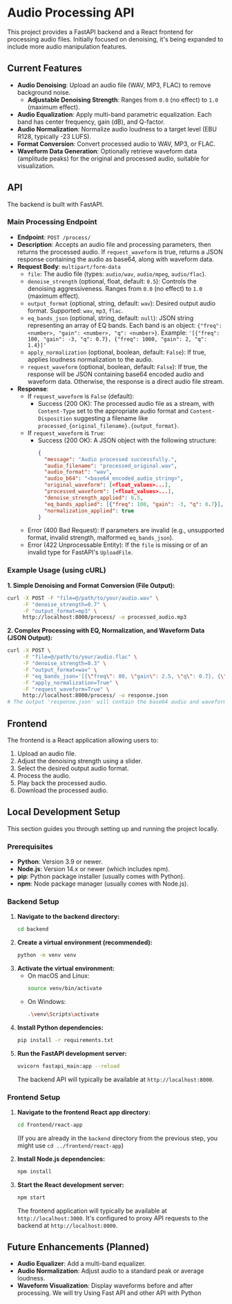 # Audio Processing API

This project provides a FastAPI backend and a React frontend for processing audio files. Initially focused on denoising, it's being expanded to include more audio manipulation features.

## Current Features

*   **Audio Denoising**: Upload an audio file (WAV, MP3, FLAC) to remove background noise.
    *   **Adjustable Denoising Strength**: Ranges from `0.0` (no effect) to `1.0` (maximum effect).
*   **Audio Equalization**: Apply multi-band parametric equalization. Each band has center frequency, gain (dB), and Q-factor.
*   **Audio Normalization**: Normalize audio loudness to a target level (EBU R128, typically -23 LUFS).
*   **Format Conversion**: Convert processed audio to WAV, MP3, or FLAC.
*   **Waveform Data Generation**: Optionally retrieve waveform data (amplitude peaks) for the original and processed audio, suitable for visualization.

## API

The backend is built with FastAPI.

### Main Processing Endpoint

*   **Endpoint**: `POST /process/`
*   **Description**: Accepts an audio file and processing parameters, then returns the processed audio. If `request_waveform` is true, returns a JSON response containing the audio as base64, along with waveform data.
*   **Request Body**: `multipart/form-data`
    *   `file`: The audio file (types: `audio/wav`, `audio/mpeg`, `audio/flac`).
    *   `denoise_strength` (optional, float, default: `0.5`): Controls the denoising aggressiveness. Ranges from `0.0` (no effect) to `1.0` (maximum effect).
    *   `output_format` (optional, string, default: `wav`): Desired output audio format. Supported: `wav`, `mp3`, `flac`.
    *   `eq_bands_json` (optional, string, default: `null`): JSON string representing an array of EQ bands. Each band is an object: `{"freq": <number>, "gain": <number>, "q": <number>}`. Example: `'[{"freq": 100, "gain": -3, "q": 0.7}, {"freq": 1000, "gain": 2, "q": 1.4}]'`
    *   `apply_normalization` (optional, boolean, default: `False`): If true, applies loudness normalization to the audio.
    *   `request_waveform` (optional, boolean, default: `False`): If true, the response will be JSON containing base64 encoded audio and waveform data. Otherwise, the response is a direct audio file stream.
*   **Response**:
    *   If `request_waveform` is `False` (default):
        *   Success (200 OK): The processed audio file as a stream, with `Content-Type` set to the appropriate audio format and `Content-Disposition` suggesting a filename like `processed_{original_filename}.{output_format}`.
    *   If `request_waveform` is `True`:
        *   Success (200 OK): A JSON object with the following structure:
            ```json
            {
              "message": "Audio processed successfully.",
              "audio_filename": "processed_original.wav",
              "audio_format": "wav",
              "audio_b64": "<base64_encoded_audio_string>",
              "original_waveform": [<float_values>...],
              "processed_waveform": [<float_values>...],
              "denoise_strength_applied": 0.5,
              "eq_bands_applied": [{"freq": 100, "gain": -3, "q": 0.7}], // or null
              "normalization_applied": true
            }
            ```
    *   Error (400 Bad Request): If parameters are invalid (e.g., unsupported format, invalid strength, malformed `eq_bands_json`).
    *   Error (422 Unprocessable Entity): If the `file` is missing or of an invalid type for FastAPI's `UploadFile`.

### Example Usage (using cURL)

**1. Simple Denoising and Format Conversion (File Output):**
```bash
curl -X POST -F "file=@/path/to/your/audio.wav" \
     -F "denoise_strength=0.7" \
     -F "output_format=mp3" \
     http://localhost:8000/process/ -o processed_audio.mp3
```

**2. Complex Processing with EQ, Normalization, and Waveform Data (JSON Output):**
```bash
curl -X POST \
     -F "file=@/path/to/your/audio.flac" \
     -F "denoise_strength=0.3" \
     -F "output_format=wav" \
     -F "eq_bands_json='[{\"freq\": 80, \"gain\": 2.5, \"q\": 0.7}, {\"freq\": 1000, \"gain\": -1.5, \"q\": 1.2}]'" \
     -F "apply_normalization=True" \
     -F "request_waveform=True" \
     http://localhost:8000/process/ -o response.json
# The output 'response.json' will contain the base64 audio and waveform data.
```

## Frontend

The frontend is a React application allowing users to:
1.  Upload an audio file.
2.  Adjust the denoising strength using a slider.
3.  Select the desired output audio format.
4.  Process the audio.
5.  Play back the processed audio.
6.  Download the processed audio.

## Local Development Setup

This section guides you through setting up and running the project locally.

### Prerequisites

*   **Python**: Version 3.9 or newer.
*   **Node.js**: Version 14.x or newer (which includes npm).
*   **pip**: Python package installer (usually comes with Python).
*   **npm**: Node package manager (usually comes with Node.js).

### Backend Setup

1.  **Navigate to the backend directory:**
    ```bash
    cd backend
    ```
2.  **Create a virtual environment (recommended):**
    ```bash
    python -m venv venv
    ```
3.  **Activate the virtual environment:**
    *   On macOS and Linux:
        ```bash
        source venv/bin/activate
        ```
    *   On Windows:
        ```bash
        .\venv\Scripts\activate
        ```
4.  **Install Python dependencies:**
    ```bash
    pip install -r requirements.txt
    ```
5.  **Run the FastAPI development server:**
    ```bash
    uvicorn fastapi_main:app --reload
    ```
    The backend API will typically be available at `http://localhost:8000`.

### Frontend Setup

1.  **Navigate to the frontend React app directory:**
    ```bash
    cd frontend/react-app
    ```
    (If you are already in the `backend` directory from the previous step, you might use `cd ../frontend/react-app`)

2.  **Install Node.js dependencies:**
    ```bash
    npm install
    ```
3.  **Start the React development server:**
    ```bash
    npm start
    ```
    The frontend application will typically be available at `http://localhost:3000`. It's configured to proxy API requests to the backend at `http://localhost:8000`.

## Future Enhancements (Planned)

*   **Audio Equalizer**: Add a multi-band equalizer.
*   **Audio Normalization**: Adjust audio to a standard peak or average loudness.
*   **Waveform Visualization**: Display waveforms before and after processing.
We will try Using Fast API and other API with Python
